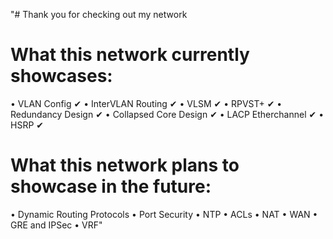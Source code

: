 "# Thank you for checking out my network

# What this network currently showcases:
• VLAN Config ✔
• InterVLAN Routing ✔
• VLSM ✔
• RPVST+ ✔
• Redundancy Design ✔
• Collapsed Core Design ✔
• LACP Etherchannel ✔
• HSRP ✔

# What this network plans to showcase in the future:
• Dynamic Routing Protocols
• Port Security
• NTP
• ACLs
• NAT
• WAN
• GRE and IPSec
• VRF" 
